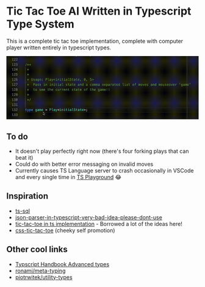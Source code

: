 # Tic Tac Toe AI Written in Typescript Type System

This is a complete tic tac toe implementation, complete with computer player written entirely in typescript types.

![](demo.gif)

## To do

- It doesn't play perfectly right now (there's four forking plays that can beat it)
- Could do with better error messaging on invalid moves
- Currently causes TS Language server to crash occasionally in VSCode and every single time in [TS Playground](https://www.typescriptlang.org/play) 😂

## Inspiration

- [ts-sql](https://github.com/codemix/ts-sql)
- [json-parser-in-typescript-very-bad-idea-please-dont-use](https://github.com/jamiebuilds/json-parser-in-typescript-very-bad-idea-please-dont-use)
- [tic-tac-toe in ts implementation](https://medium.com/@bakeds/play-tic-tac-toe-with-the-help-of-advanced-types-in-typescript-dc18858b2504) - Borrowed a lot of the ideas here!
- [css-tic-tac-toe](https://github.com/lukebatchelor/css-tic-tac-toe) (cheeky self promotion)

## Other cool links

- [Typscript Handbook Advanced types](https://www.typescriptlang.org/docs/handbook/advanced-types.html)
- [ronami/meta-typing](https://github.com/ronami/meta-typing)
- [piotrwitek/utility-types](https://github.com/piotrwitek/utility-types)
